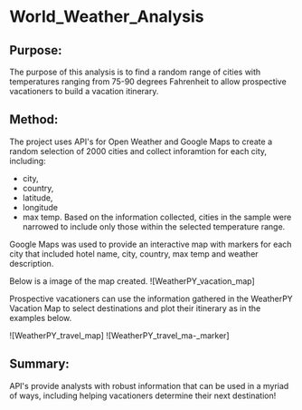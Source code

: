 # World_Weather_Analysis

## Purpose:

The purpose of this analysis is to find a random range of cities with temperatures ranging from 75-90 degrees Fahrenheit to allow prospective vacationers to build a vacation itinerary. 

## Method:
The project uses API's for Open Weather and Google Maps to create a random selection of 2000 cities and collect inforamtion for each city, including:
 - city, 
 - country, 
 - latitude, 
 - longitude 
  - max temp. 
Based on the information collected, cities in the sample were narrowed to include only those within the selected temperature range. 

Google Maps was used to provide an interactive map with markers for each city that included hotel name, city, country, max temp and weather description. 

Below is a image of the map created.
![WeatherPY_vacation_map]

Prospective vacationers can use the information gathered in the WeatherPY Vacation Map to select destinations and plot their itinerary as in the examples below. 

![WeatherPY_travel_map]
![WeatherPY_travel_ma-_marker]

## Summary:
API's provide analysts with robust information that can be used in a myriad of ways, including helping vacationers determine their next destination! 


